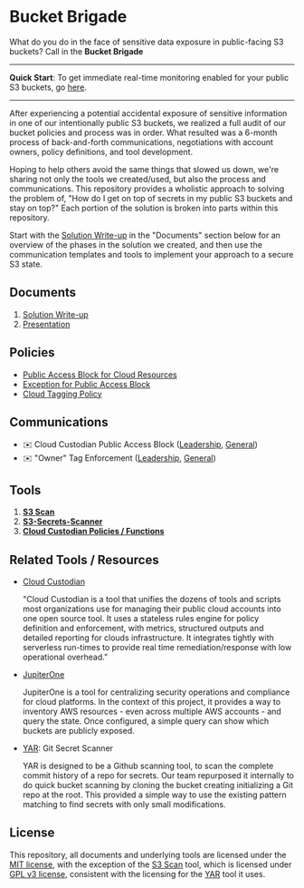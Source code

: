 # Bucket Brigade

What do you do in the face of sensitive data exposure in public-facing S3 buckets? Call in the **Bucket Brigade**

---

**Quick Start**: To get immediate real-time monitoring enabled for your public S3 buckets, go [here](./Tools/s3-secrets-scanner/README.md).

---

After experiencing a potential accidental exposure of sensitive information in one of our intentionally public S3 buckets, we realized a full audit of our bucket policies and process was in order. What resulted was a 6-month process of back-and-forth communications, negotiations with account owners, policy definitions, and tool development.

Hoping to help others avoid the same things that slowed us down, we're sharing not only the tools we created/used, but also the process and communications. This repository provides a wholistic approach to solving the problem of, "How do I get on top of secrets in my public S3 buckets and stay on top?" Each portion of the solution is broken into parts within this repository.

Start with the [Solution Write-up](./Documents/Solution-Write-up.md) in the "Documents" section below for an overview of the phases in the solution we created, and then use the communication templates and tools to implement your approach to a secure S3 state.

## Documents

1. [Solution Write-up](./Documents/Solution-Write-up.md)
1. [Presentation](TBD)

## Policies

- [Public Access Block for Cloud Resources](./Documents/Cloud-Custodian-Policy.md)
- [Exception for Public Access Block](./Documents/Public-Access-Exception-Policy.md)
- [Cloud Tagging Policy](./Documents/Cloud-Tagging-Policy.md)

## Communications

- ✉️ Cloud Custodian Public Access Block ([Leadership](./Communications/Custodian-Public-Access-Block-Leadership_Email-Template.md), [General](./Communications/Custodian-Public-Access-Block-General_Email-Template.md))
- ✉️ "Owner" Tag Enforcement ([Leadership](./Communications/Tag-Enforcement-Leadership_Email-Template.md), [General](./Communications/Tag-Enforcement-General_Email-Template.md))

## Tools

1. **[S3 Scan](./Tools/s3_scan/README.md)**
1. **[S3-Secrets-Scanner](./Tools/s3-secrets-scanner/README.md)**
1. **[Cloud Custodian Policies / Functions](./Tools/CloudCustodian/README.md)**

## Related Tools / Resources

- [Cloud Custodian](https://cloudcustodian.io/docs/index.html?button=documentation)

  "Cloud Custodian is a tool that unifies the dozens of tools and scripts most organizations use for managing their public cloud accounts into one open source tool. It uses a stateless rules engine for policy definition and enforcement, with metrics, structured outputs and detailed reporting for clouds infrastructure. It integrates tightly with serverless run-times to provide real time remediation/response with low operational overhead."

- [JupiterOne](https://jupiterone.com/)

  JupiterOne is a tool for centralizing security operations and compliance for cloud platforms. In the context of this project, it provides a way to inventory AWS resources - even across multiple AWS accounts - and query the state. Once configured, a simple query can show which buckets are publicly exposed.

- [YAR](https://github.com/Furduhlutur/yar): Git Secret Scanner

  YAR is designed to be a Github scanning tool, to scan the complete commit history of a repo for secrets. Our team repurposed it internally to do quick bucket scanning by cloning the bucket creating initializing a Git repo at the root. This provided a simple way to use the existing pattern matching to find secrets with only small modifications.

## License

This repository, all documents and underlying tools are licensed under the [MIT license](./LICENSE.txt), with the exception of the [S3 Scan](./Tools/s3_scan/README.md) tool, which is licensed under [GPL v3 license](./Tools/s3_scan/LICENSE.txt), consistent with the licensing for the [YAR](https://github.com/Furduhlutur/yar) tool it uses.
